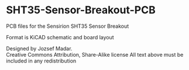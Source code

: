 # SHT35-Sensor-Breakout-PCB
PCB files for the Sensirion SHT35 Sensor Breakout

Format is KiCAD schematic and board layout


Designed by Jozsef Madar.  
Creative Commons Attribution, Share-Alike license
All text above must be included in any redistribution
